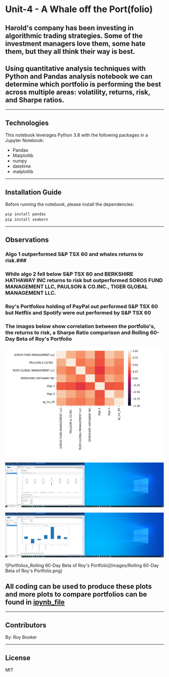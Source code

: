 # Unit-4 - A Whale off the Port(folio)
## Harold's company has been investing in algorithmic trading strategies. Some of the investment managers love them, some hate them, but they all think their way is best. ##
## Using quantitative analysis techniques with Python and Pandas analysis notebook we can determine which portfolio is performing the best across multiple areas: volatility, returns, risk, and Sharpe ratios. ## 

--------

## Technologies

This notebook leverages Python 3.8 with the following packages in a Jupyter Notebook:
- Pandas
- Matplotlib
- numpy 
- datetime 
- matplotlib
---

## Installation Guide

Before running the notebook, please install the dependencies:

```python
pip install pandas
pip install seaborn
```

---

## Observations

### Algo 1 outperformed S&P TSX 60 and whales returns to risk.###
### While algo 2 fell below S&P TSX 60 and BERKSHIRE HATHAWAY INC returns to risk but outperformed SOROS FUND MANAGEMENT LLC, PAULSON & CO.INC., TIGER GLOBAL MANAGEMENT LLC. ###
### Roy's Portfolios holding of PayPal out performed S&P TSX 60 but Netflix and Spotify were out performed by S&P TSX 60 ###
### The images below show correlation between the portfolio's, the returns to risk, a Sharpe Ratio comparison and  Rolling 60-Day Beta of Roy's Portfolio ###

![Portfolios_Correlation](Images/heatmap.png)

![Portfolios_Risk](Images/boxplot.png)

![Portfolios_Risk](Images/Sharpe_ratio.png)

![Portfolios_Rolling 60-Day Beta of Roy's Portfolio](Images/Rolling 60-Day Beta of Roy's Portfolio.png)

## All coding can be used to produce these plots and more plots to compare portfolios can be found in [ipynb_file]("/bootcamp/Unit-4-Homework-Assignment/Homework_week_4.ipynb") 
---

## Contributors

By: Roy Booker

---

## License

MIT